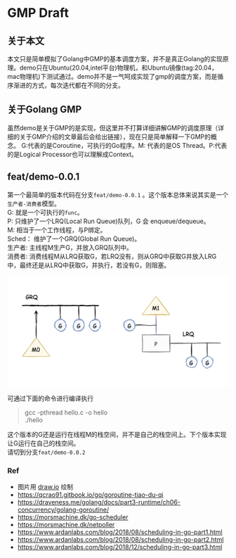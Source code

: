 # GMP Draft

## 关于本文

本文只是简单模拟了Golang中GMP的基本调度方案，并不是真正Golang的实现原理。demo只在Ubuntu(20.04,intel平台)物理机，和Ubuntu镜像(tag:20.04，mac物理机)下测试通过。demo并不是一气呵成实现了gmp的调度方案，而是循序渐进的方式，每次迭代都在不同的分支。

## 关于Golang GMP

虽然demo是关于GMP的是实现，但这里并不打算详细讲解GMP的调度原理（详细的关于GMP介绍的文章最后会给出链接），现在只是简单解释一下GMP的概念。
G:代表的是Coroutine，可执行的Go程序。M: 代表的是OS Thread。P:代表的是Logical Processor也可以理解成Context。


## feat/demo-0.0.1

第一个最简单的版本代码在分支`feat/demo-0.0.1` 。这个版本总体来说其实是一个`生产者-消费者`模型。    
G: 就是一个可执行的`func`。    
P: 只维护了一个LRQ(Local Run Queue)队列，G 会 enqueue/dequeue。   
M: 相当于一个工作线程，与P绑定。   
Sched： 维护了一个GRQ(Global Run Queue)。   
生产者: 主线程M生产G，并放入GRQ队列中。   
消费者: 消费线程M从LRQ获取G，若LRQ没有，则从GRQ中获取G并放入LRG中，最终还是从LRQ中获取G，并执行，若没有G，则阻塞。

![0.0.1](./images/0.0.1.png)

可通过下面的命令进行编译执行
> gcc -pthread hello.c -o hello   
>  ./hello

这个版本的G还是运行在线程M的栈空间，并不是自己的栈空间上。下个版本实现让G运行在自己的栈空间。   
请切到分支`feat/demo-0.0.2`


### Ref

- 图片用 [draw.io](https://app.diagrams.net/) 绘制
- https://qcrao91.gitbook.io/go/goroutine-tiao-du-qi
- https://draveness.me/golang/docs/part3-runtime/ch06-concurrency/golang-goroutine/
- https://morsmachine.dk/go-scheduler
- https://morsmachine.dk/netpoller
- https://www.ardanlabs.com/blog/2018/08/scheduling-in-go-part1.html
- https://www.ardanlabs.com/blog/2018/08/scheduling-in-go-part2.html
- https://www.ardanlabs.com/blog/2018/12/scheduling-in-go-part3.html
